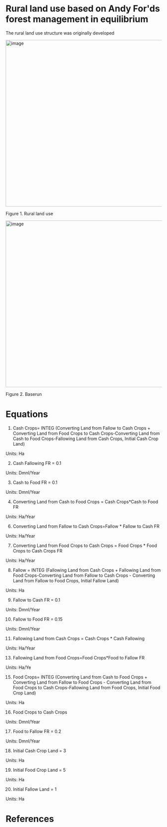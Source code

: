 # Rural land use based on Andy For'ds forest management in equilibrium
The rural land use structure was originally developed 

<img width="536" alt="image" src="https://github.com/user-attachments/assets/e0f63af0-3932-4cf0-80cc-c9dba469084a">

Figure 1. Rural land use

<img width="536" alt="image" src="https://github.com/user-attachments/assets/7f1ae76a-9f46-4e87-90d6-66e55c08a40d">

Figure 2. Baserun

# Equations 


1. Cash Crops= INTEG (Converting Land from Fallow to Cash Crops + Converting Land from Food Crops to Cash Crops-Converting Land from Cash to Food Crops-Fallowing Land from Cash Crops, Initial Cash Crop Land)

Units: Ha

2. Cash Fallowing FR = 0.1

Units: Dmnl/Year

3. Cash to Food FR = 0.1 

Units: Dmnl/Year

4. Converting Land from Cash to Food Crops = Cash Crops*Cash to Food FR

Units:  Ha/Year
   
6. Converting Land from Fallow to Cash Crops=Fallow * Fallow to Cash FR

Units:  Ha/Year

7. Converting Land from Food Crops to Cash Crops = Food Crops * Food Crops to Cash Crops FR

Units: Ha/Year

8. Fallow = INTEG (Fallowing Land from Cash Crops + Fallowing Land from Food Crops-Converting Land from Fallow to Cash Crops - Converting Land from Fallow to Food Crops, Initial Fallow Land)

Units: Ha

9. Fallow to Cash FR = 0.1

Units: Dmnl/Year

10. Fallow to Food FR = 0.15

Units: Dmnl/Year

11. Fallowing Land from Cash Crops = Cash Crops * Cash Fallowing 

Units: Ha/Year

13. Fallowing Land from Food Crops=Food Crops*Food to Fallow FR

Units:  Ha/Ye

15. Food Crops= INTEG (Converting Land from Cash to Food Crops + Converting Land from Fallow to Food Crops - Converting Land from Food Crops to Cash Crops-Fallowing Land from Food Crops, Initial Food Crop Land)

Units: Ha

16. Food Crops to Cash Crops

Units: Dmnl/Year

17. Food to Fallow FR = 0.2 

Units: Dmnl/Year

18. Initial Cash Crop Land = 3 

Units: Ha

19. Initial Food Crop Land = 5 

Units: Ha

20. Initial Fallow Land = 1 

Units: Ha

# References

